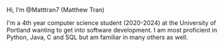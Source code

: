 Hi, I’m @Matttran7 (Matthew Tran)

I'm a 4th year computer science student (2020-2024) at the University of Portland wanting to get into software development.
I am most proficient in Python, Java, C and SQL but am familiar in many others as well.

<!---
Matttran7/Matttran7 is a ✨ special ✨ repository because its `README.md` (this file) appears on your GitHub profile.
You can click the Preview link to take a look at your changes.
--->
